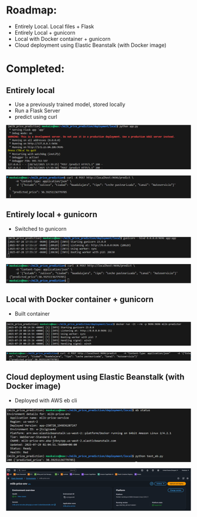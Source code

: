 # Roadmap:

* Entirely Local. Local files + Flask
* Entirely Local + gunicorn
* Local with Docker container + gunicorn
* Cloud deployment using Elastic Beanstalk (with Docker image)


# Completed:

## Entirely local

- Use a previously trained model, stored locally
- Run a Flask Server
- predict using curl

![alt text](../images/image.png)

![alt text](../images/curl.png)

## Entirely local + gunicorn

- Switched to gunicorn

![alt text](../images/gunicorn.png)

![alt text](../images/curl_gunicorn.png)

## Local with Docker container + gunicorn

- Built container

![alt text](../images/container_gunicorn.png)

![alt text](../images/curl3.png)

## Cloud deployment using Elastic Beanstalk (with Docker image)

- Deployed with AWS eb cli

![alt text](../images/eb.png)

![alt text](../images/aws_eb.png)
